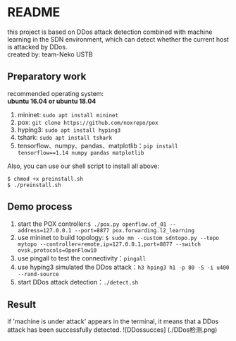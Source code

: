 # README
this project is based on DDos attack detection combined with machine learning in the SDN environment, which can detect whether the current host is attacked by DDos.  
created by: team-Neko USTB


## Preparatory work
recommended operating system:   
**ubuntu 16.04 or ubuntu 18.04** 

1. mininet:  `sudo apt install mininet`
2. pox:  `git clone https://github.com/noxrepo/pox`
3. hyping3: `sudo apt install hyping3`
4. tshark: `sudo apt install tshark`
5. tensorflow、numpy、pandas、matplotlib：`pip install tensorflow==1.14 numpy pandas matplotlib`

Also, you can use our shell script to install all above:
```
$ chmod +x preinstall.sh
$ ./preinstall.sh
```

## Demo process

1. start the POX controller:`$ ./pox.py openflow.of_01 --address=127.0.0.1 --port=8877 pox.forwarding.l2_learning` 
2. use mininet to build topology: `$ sudo mn --custom sdntopo.py --topo mytopo --controller=remote,ip=127.0.0.1,port=8877 --switch ovsk,protocols=OpenFlow10`
3. use pingall to test the connectivity：`pingall`
4. use hyping3 simulated the DDos attack：`h3 hping3 h1 -p 80 -S -i u400 --rand-source`
5. start DDos attack detection：`./detect.sh`


## Result
if 'machine is under attack' appears in the terminal, it means that a DDos attack has been successfully detected.
![DDossucces] (./DDos检测.png)
